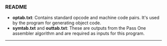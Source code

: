 
### README

- **optab.txt**: Contains standard opcode and machine code pairs. It's used by the program for generating object code.
- **symtab.txt** and **outtab.txt**: These are outputs from the Pass One assembler algorithm and are required as inputs for this program.

--- 
